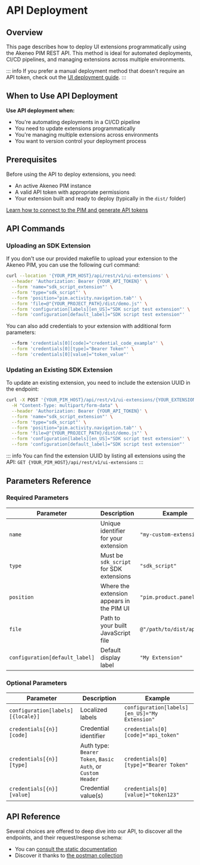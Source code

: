 # API Deployment

## Overview

This page describes how to deploy UI extensions programmatically using the Akeneo PIM REST API. This method is ideal for automated deployments, CI/CD pipelines, and managing extensions across multiple environments.

::: info
If you prefer a manual deployment method that doesn't require an API token, check out the [UI deployment guide](/advanced-extensions/ui-deployment.html).
:::

## When to Use API Deployment

**Use API deployment when:**
- You're automating deployments in a CI/CD pipeline
- You need to update extensions programmatically
- You're managing multiple extensions across environments
- You want to version control your deployment process


## Prerequisites

Before using the API to deploy extensions, you need:
- An active Akeneo PIM instance
- A valid API token with appropriate permissions
- Your extension built and ready to deploy (typically in the `dist/` folder)

[Learn how to connect to the PIM and generate API tokens](https://api.akeneo.com/getting-started/connect-the-pim-4x/step-1.html#you-said-connection)

## API Commands

### Uploading an SDK Extension

If you don't use our provided makefile to upload your extension to the Akeneo PIM, you can use the following curl command:

```bash
curl --location '{YOUR_PIM_HOST}/api/rest/v1/ui-extensions' \
  --header 'Authorization: Bearer {YOUR_API_TOKEN}' \
  --form 'name="sdk_script_extension"' \
  --form 'type="sdk_script"' \
  --form 'position="pim.activity.navigation.tab"' \
  --form 'file=@"{YOUR_PROJECT_PATH}/dist/demo.js"' \
  --form 'configuration[labels][en_US]="SDK script test extension"' \
  --form 'configuration[default_label]="SDK script test extension"'
```

You can also add credentials to your extension with additional form parameters:
```bash
  --form 'credentials[0][code]="credential_code_example"' \
  --form 'credentials[0][type]="Bearer Token"' \
  --form 'credentials[0][value]="token_value"'
```

### Updating an Existing SDK Extension

To update an existing extension, you need to include the extension UUID in the endpoint:

```bash
curl -X POST '{YOUR_PIM_HOST}/api/rest/v1/ui-extensions/{YOUR_EXTENSION_UUID}' \
  -H "Content-Type: multipart/form-data" \
  --header 'Authorization: Bearer {YOUR_API_TOKEN}' \
  --form 'name="sdk_script_extension"' \
  --form 'type="sdk_script"' \
  --form 'position="pim.activity.navigation.tab"' \
  --form 'file=@"{YOUR_PROJECT_PATH}/dist/demo.js"' \
  --form 'configuration[labels][en_US]="SDK script test extension"' \
  --form 'configuration[default_label]="SDK script test extension"'
```

::: info
You can find the extension UUID by listing all extensions using the API: `GET {YOUR_PIM_HOST}/api/rest/v1/ui-extensions`
:::

## Parameters Reference

### Required Parameters

| Parameter | Description | Example |
|-----------|-------------|---------|
| `name` | Unique identifier for your extension | `"my-custom-extension"` |
| `type` | Must be `sdk_script` for SDK extensions | `"sdk_script"` |
| `position` | Where the extension appears in the PIM UI | `"pim.product.panel"` |
| `file` | Path to your built JavaScript file | `@"/path/to/dist/app.js"` |
| `configuration[default_label]` | Default display label | `"My Extension"` |

### Optional Parameters

| Parameter | Description | Example |
|-----------|-------------|---------|
| `configuration[labels][{locale}]` | Localized labels | `configuration[labels][en_US]="My Extension"` |
| `credentials[{n}][code]` | Credential identifier | `credentials[0][code]="api_token"` |
| `credentials[{n}][type]` | Auth type: `Bearer Token`, `Basic Auth`, or `Custom Header` | `credentials[0][type]="Bearer Token"` |
| `credentials[{n}][value]` | Credential value(s) | `credentials[0][value]="token123"` |

## API Reference

Several choices are offered to deep dive into our API, to discover all the endpoints, and their request/response schema:

- You can <a href="https://api.akeneo.com/api-reference-index.html#UIExtensions" target="_blank">consult the static documentation</a>
- Discover it thanks to <a href="https://api.akeneo.com/files/Akeneo%20PIM%20API.postman_collection.json" target="_blank">the postman collection</a>
